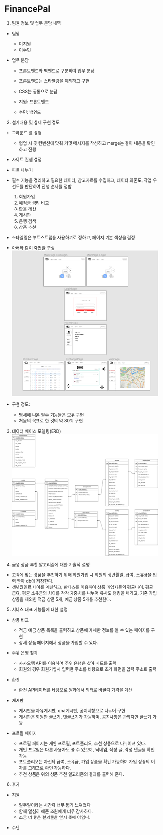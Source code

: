 # FinancePal

1. 팀원 정보 및 업무 분담 내역
* 팀원
  * 이지원
  * 이수민

* 업무 분담
  * 프론트엔드와 백엔드로 구분하여 업무 분담
  * 프론트엔드는 스타일링을 제외하고 구현
  * CSS는 공통으로 분담

  * 지원: 프론트엔드
  * 수민: 백엔드

2. 설계내용 및 실제 구현 정도
  * 그라운드 룰 설정
    * 협업 시 깃 컨벤션에 맞춰 커밋 메시지를 작성하고 merge는 같이 내용을 확인하고 진행
  * 사이트 컨셉 설정
  * 파트 나누기
  * 필수 기능을 정리하고 필요한 데이터, 참고자료를 수집하고, 데이터 의존도, 작업 우선도를 판단하여 진행 순서를 정함
    1. 회원가입
    2. 예적금 금리 비교
    3. 환율 계산
    4. 게시판
    5. 은행 검색
    6. 상품 추천
  * 스타일링은 부트스트랩을 사용하기로 정하고, 페이지 기본 색상을 결정
  * 아래와 같이 화면을 구상
![Alt text](readme_images/image.png)
  
  * 구현 정도:
    - 명세에 나온 필수 기능들은 모두 구현
    - 처음의 목표로 한 것의 약 80% 구현


3. 데이터 베이스 모델링(ERD)
![AAAAAA.png](readme_images/AAAAAA.png)

4. 금융 상품 추천 알고리즘에 대한 기술적 설명
  * 고객에 맞는 상품을 추천하기 위해 회원가입 시 회원의 생년월일, 급여, 소유금을 입력 받아 db에 저장한다.
  * 생년월일로 나이를 계산하고, 판다스를 이용하여 상품 가입자들의 평균나이, 평균 급여, 평균 소유금의 차이를 각각 가중치를 나누어 유사도 랭킹을 매기고, 기존 가입 상품을 제외한 적금 상품 5개, 예금 상품 5개를 추천한다.

5. 서비스 대표 기능들에 대한 설명
  * 상품 비교
    * 적금 예금 상품 목록을 출력하고 상품에 자세한 정보를 볼 수 있는 페이지를 구현
    * 상세 상품 페이지에서 상품을 가입할 수 있다.

  * 주위 은행 찾기
    * 카카오맵 API를 이용하여 주위 은행을 찾아 지도를 출력
    * 회원의 경우 회원가입시 입력한 주소를 바탕으로 초기 화면을 입력 주소로 출력

  * 환전
    * 환전 API데이터를 바탕으로 원화에서 외화로 바꿀때 가격을 계산

  * 게시판
    * 게시판을 자유게시판, qna게시판, 공지사항으로 나누어 구현
    * 게시판은 회원만 글쓰기, 댓글쓰기가 가능하며, 공지사항은 관리자만 글쓰기 가능

  * 프로필 페이지
    * 프로필 페이지는 개인 프로필, 포트폴리오, 추천 상품으로 나누어져 있다.
    * 개인 프로필은 다른 사용자도 볼 수 있으며, 닉네임, 작성 글, 작성 댓글을 확인 가능
    * 포트폴리오는 자신의 급여, 소유금, 가입 상품을 확인 가능하며 가입 상품의 이자를 그래프로 확인 가능하다.
    * 추천 상품은 위의 상품 추천 알고리즘의 결과를 출력해 준다.

6. 후기
* 지원
  - 일주일이라는 시간이 너무 짧게 느껴졌다.
  - 함께 열심히 해준 조원에게 너무 감사하다.
  - 조금 더 좋은 결과물을 얻지 못해 아쉽다.

* 수민

